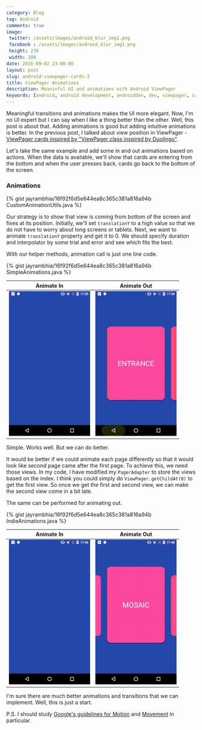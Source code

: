 ```yaml
---
category: Blog
tag: Android
comments: true
image:
 twitter: /assets/images/android_blur_img1.png
 facebook : /assets/images/android_blur_img1.png
 height: 270
 width: 180
date: 2016-09-02 23:00:00
layout: post
slug: android-viewpager-cards-2
title: ViewPager Animations
description: Meaninful UI and animations with Android ViewPager
keywords: [android, android development, androiddev, dev, viewpager, cards, card, ui, duolingo, animation, transitions]
---
```


Meaningful transitions and animations makes the UI more elegant. Now, I'm no UI expert but I can say when I like a thing better than the other. Well, this post is about that. Adding animations is good but adding intuitive animations is better. In the previous post, I talked about view position in ViewPager - [ViewPager cards inspired by "ViewPager class inspired by Duolingo"](/blog/android-viewpager-cards-1).

Let's take the same example and add some in and out animations based on actions. When the data is available, we'll show that cards are entering from the bottom and when the user presses back, cards go back to the bottom of the screen.

### Animations

{% gist jayrambhia/16f92f6d5e644ea8c365c381a816a94b CustomAnimationUtils.java %}

Our strategy is to show that view is coming from bottom of the screen and fixes at its position. Initially, we'll set `translationY` to a high value so that we do not have to worry about long screens or tablets. Next, we want to animate `translationY` property and get it to 0. We should specify duration and interpolator by some trial and error and see which fits the best.

With our helper methods, animation call is just one line code.

{% gist jayrambhia/16f92f6d5e644ea8c365c381a816a94b SimpleAnimations.java %}

Animate In                  |  Animate Out
:-------------------------:|:-------------------------:
![Animate In](/assets/images/viewpager-card2-gif1.gif)  |  ![Animate Out](/assets/images/viewpager-card2-gif2.gif)

Simple. Works well. But we can do better. 

It would be better if we could animate each page differently so that it would look like second page came after the first page. To achieve this, we need those views. In my code, I have modified my `PagerAdapter` to store the views based on the index. I think you could simply do `ViewPager.getChildAt(0)` to get the first view. So once we get the first and second view, we can make the second view come in a bit late.

The same can be performed for animating out.

{% gist jayrambhia/16f92f6d5e644ea8c365c381a816a94b IndieAnimations.java %}

Animate In                  |  Animate Out
:-------------------------:|:-------------------------:
![Animate In](/assets/images/viewpager-card2-gif3.gif)  |  ![Animate Out](/assets/images/viewpager-card2-gif4.gif)

I'm sure there are much better animations and transitions that we can implement. Well, this is just a start.

P.S. I should study [Google's guidelines for Motion](https://material.google.com/motion/material-motion.html) and [Movement](https://material.google.com/motion/movement.html#movement-movement-in-out-of-screen-bounds) in particular.